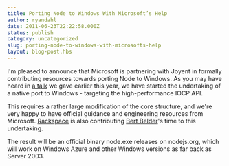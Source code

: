 ```yaml
---
title: Porting Node to Windows With Microsoft’s Help
author: ryandahl
date: 2011-06-23T22:22:58.000Z
status: publish
category: uncategorized
slug: porting-node-to-windows-with-microsofts-help
layout: blog-post.hbs
---
```


I'm pleased to announce that Microsoft is partnering with Joyent in formally contributing resources towards porting Node to Windows. As you may have heard in [a talk](/static/documents/nodeconf.pdf) we gave earlier this year, we have started the undertaking of a native port to Windows - targeting the high-performance IOCP API.

This requires a rather large modification of the core structure, and we're very happy to have official guidance and engineering resources from Microsoft. [Rackspace](https://www.cloudkick.com/) is also contributing [Bert Belder](https://github.com/piscisaureus)'s time to this undertaking.

The result will be an official binary node.exe releases on nodejs.org, which will work on Windows Azure and other Windows versions as far back as Server 2003.
